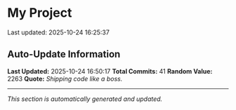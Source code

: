 # My Project


Last updated: 2025-10-24 16:25:37
















































































































































































































































































































































































































































## Auto-Update Information

**Last Updated:** 2025-10-24 16:50:17
**Total Commits:** 41
**Random Value:** 2263
**Quote:** _Shipping code like a boss._

---
_This section is automatically generated and updated._